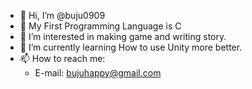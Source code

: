 - 👋 Hi, I’m @buju0909
- 🌱 My First Programming Language is C
- 👀 I’m interested in making game and writing story.
- 🌱 I’m currently learning How to use Unity more better.
- 📫 How to reach me:
  - E-mail: bujuhappy@gmail.com
 
<!---
buju0909/buju0909 is a ✨ special ✨ repository because its `README.md` (this file) appears on your GitHub profile.
You can click the Preview link to take a look at your changes.
--->
